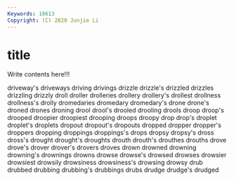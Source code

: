 ```yaml
---
Keywords: 10613
Copyright: (C) 2020 Junjie Li
---
```


# title

Write contents here!!!

driveway's 
driveways 
driving 
drivings 
drizzle 
drizzle's
drizzled 
drizzles 
drizzling 
drizzly 
droll 
droller 
drolleries 
drollery 
drollery's 
drollest
drollness 
drollness's 
drolly 
dromedaries 
dromedary 
dromedary's 
drone 
drone's 
droned 
drones
droning 
drool 
drool's 
drooled 
drooling 
drools 
droop 
droop's 
drooped 
droopier
droopiest 
drooping 
droops 
droopy 
drop 
drop's 
droplet 
droplet's 
droplets 
dropout
dropout's 
dropouts 
dropped 
dropper 
dropper's 
droppers 
dropping 
droppings 
droppings's 
drops
dropsy 
dropsy's 
dross 
dross's 
drought 
drought's 
droughts 
drouth 
drouth's 
drouthes
drouths 
drove 
drove's 
drover 
drover's 
drovers 
droves 
drown 
drowned 
drowning
drowning's 
drownings 
drowns 
drowse 
drowse's 
drowsed 
drowses 
drowsier 
drowsiest 
drowsily
drowsiness 
drowsiness's 
drowsing 
drowsy 
drub 
drubbed 
drubbing 
drubbing's 
drubbings 
drubs
drudge 
drudge's 
drudged 
